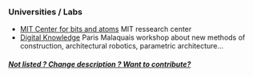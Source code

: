 

### Universities / Labs

* [MIT Center for bits and atoms](http://cba.mit.edu/) MIT ressearch center 
* [Digital Knowledge](http://dk-digital-knowledge.com/studio) Paris Malaquais workshop about new methods of construction, architectural robotics, parametric architecture...


##### [Not listed ? Change description ? Want to contribute?](/not-listed.md) 

